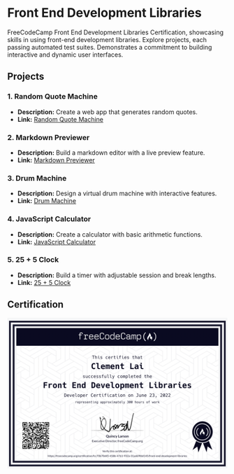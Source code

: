 # Front End Development Libraries

FreeCodeCamp Front End Development Libraries Certification, showcasing skills in using front-end development libraries. Explore projects, each passing automated test suites. Demonstrates a commitment to building interactive and dynamic user interfaces.

## Projects

### 1. Random Quote Machine
- **Description:** Create a web app that generates random quotes.
- **Link:** [Random Quote Machine](https://codepen.io/mrwednesday33/full/XWZLONE)

### 2. Markdown Previewer
- **Description:** Build a markdown editor with a live preview feature.
- **Link:** [Markdown Previewer](https://codepen.io/mrwednesday33/full/ExQJzbz)

### 3. Drum Machine
- **Description:** Design a virtual drum machine with interactive features.
- **Link:** [Drum Machine](https://codepen.io/mrwednesday33/pen/MWQxEwz)

### 4. JavaScript Calculator
- **Description:** Create a calculator with basic arithmetic functions.
- **Link:** [JavaScript Calculator](https://codepen.io/mrwednesday33/full/VwQJgaR)

### 5. 25 + 5 Clock
- **Description:** Build a timer with adjustable session and break lengths.
- **Link:** [25 + 5 Clock](https://codepen.io/mrwednesday33/pen/dydaQRj)

## Certification
![Your Certification Photo](certificate.png)
